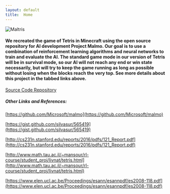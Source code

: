 ```yaml
---
layout: default
title:  Home
---
```


![](https://github.com/julia-tong/Maltris/blob/master/images/tetrisphoto2.png?raw=true "Maltris")

#### We recreated the game of Tetris in Minecraft using the open source repository for AI development Project Malmo. Our goal is to use a combination of reinforcement learning algorithms and neural networks to train and evaluate the AI. The standard game mode in our version of Tetris will be in survival mode, so our AI will not reach any end or win state necessarily, but will try to keep the game running as long as possible without losing when the blocks reach the very top.  See more details about this project in the tabbed links above.

[Source Code Repository][quickref1]

[quickref1]: https://github.com/julia-tong/Maltris

##### Other Links and References:

[https://github.com/Microsoft/malmo](https://github.com/Microsoft/malmo)

[https://gist.github.com/silvasur/565419](https://gist.github.com/silvasur/565419)

[http://cs231n.stanford.edu/reports/2016/pdfs/121_Report.pdf](http://cs231n.stanford.edu/reports/2016/pdfs/121_Report.pdf)

[http://www.math.tau.ac.il/~mansour/rl-course/student_proj/livnat/tetris.html](http://www.math.tau.ac.il/~mansour/rl-course/student_proj/livnat/tetris.html)

[https://www.elen.ucl.ac.be/Proceedings/esann/esannpdf/es2008-118.pdf](https://www.elen.ucl.ac.be/Proceedings/esann/esannpdf/es2008-118.pdf)

